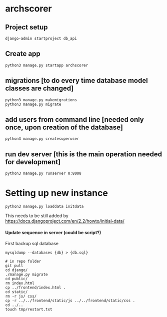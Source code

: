 # archscorer

## Project setup
```
django-admin startproject db_api
```

## Create app
```
python3 manage.py startapp archscorer
```

## migrations [to do every time database model classes are changed]
```
python3 manage.py makemigrations
python3 manage.py migrate
```

## add users from command line [needed only once, upon creation of the database]
```
python3 manage.py createsuperuser
```

## run dev server [this is the main operation needed for development]
```
python3 manage.py runserver 0:8008
```

# Setting up new instance
```
python3 manage.py loaddata initdata
```
This needs to be still added by https://docs.djangoproject.com/en/2.2/howto/initial-data/

#### Update sequence in server (could be script?)

First backup sql database
```
mysqldump --databases {db} > {db.sql}
```

```
# in repo folder
git pull
cd django/
./manage.py migrate
cd public/
rm index.html
cp ../frontend/index.html .
cd static/
rm -r js/ css/
cp -r ../../frontend/static/js ../../frontend/static/css .
cd ../..
touch tmp/restart.txt
```
